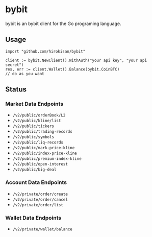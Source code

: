 # bybit

bybit is an bybit client for the Go programing language.

## Usage

```
import "github.com/hirokisan/bybit"

client := bybit.NewClient().WithAuth("your api key", "your api secret")
res, err := client.Wallet().Balance(bybit.CoinBTC)
// do as you want
```

## Status

### Market Data Endpoints

- `/v2/public/orderBook/L2`
- `/v2/public/kline/list`
- `/v2/public/tickers`
- `/v2/public/trading-records`
- `/v2/public/symbols`
- `/v2/public/liq-records`
- `/v2/public/mark-price-kline`
- `/v2/public/index-price-kline`
- `/v2/public/premium-index-kline`
- `/v2/public/open-interest`
- `/v2/public/big-deal`

### Account Data Endpoints

- `/v2/private/order/create`
- `/v2/private/order/cancel`
- `/v2/private/order/list`

### Wallet Data Endpoints

- `/v2/private/wallet/balance`
